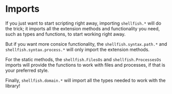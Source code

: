 # Imports

If you just want to start scripting right away, importing `shellfish.*` will do the trick; it imports all the extension methods and functionality you need, such as types and functions, to start working right away.

But if you want more consice functionality, the `shellfish.syntax.path.*` and `shellfish.syntax.process.*` will only import the extension methods.

For the static methods, the `shellfish.FilesOs` and `shellfish.ProcessesOs` imports will provide the functions to work with files and processes, if that is your preferred style.

Finally, `shellfish.domain.*` will import all the types needed to work with the library!